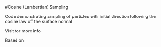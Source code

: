 #Cosine (Lambertian) Sampling

Code demonstrating sampling of particles with initial direction following the cosine law off the surface normal

Visit  for more info

Based on 
> 